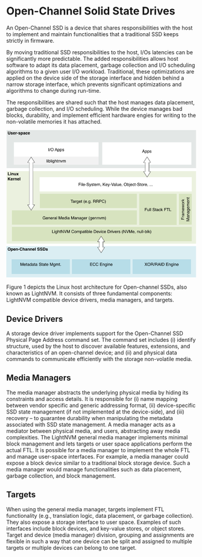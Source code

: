 # Open-Channel Solid State Drives
An Open-Channel SSD is a device that shares responsibilities with the host to implement and maintain functionalities that a traditional SSD keeps strictly in firmware. 

By moving traditional SSD responsibilities to the host, I/Os latencies can be significantly more predictable. The added responsibilities allows host software to adapt its data placement, garbage collection and I/O scheduling algorithms to a given user I/O workload. Traditional, these optimizations are applied on the device side of the storage interface and hidden behind a narrow storage interface, which prevents significant optimizations and algorithms to change during run-time.

The responsibilities are shared such that the host manages data placement, garbage collection, and I/O scheduling. While the device manages bad blocks, durability, and implement efficient hardware engies for writing to the non-volatile memories it has attached. 

![Figure 1](img/LightNVMArch.png)


Figure 1 depicts the Linux host architecture for Open-channel SSDs, also known as LightNVM. It consists of three fundamental components: LightNVM compatible device drivers, media managers, and targets.

## Device Drivers
A storage device driver implements support for the Open-Channel SSD Physical Page Address command set. The command set includes (i) identify structure, used by the host to discover available features, extensions, and characteristics of an open-channel device; and (ii) and physical data commands to communicate efficiently with the storage non-volatile media.

## Media Managers
The media manager abstracts the underlying physical media by hiding its constraints and access details. It is responsible for (i) name mapping between vendor specific and generic addressing format, (ii) device-specific SSD state management (if not implemented at the device-side), and (iii) recovery – to guarantee durability when manipulating the metadata associated with SSD state management. A media manager acts as a mediator between physical media, and users, abstracting away media complexities. The LightNVM general media manager implements minimal block management and lets targets or user space applications perform the actual FTL. It is possible for a media manager to implement the whole FTL and manage user-space interfaces. For example, a media manager could expose a block device similar to a traditional block storage device. Such a media manager would manage functionalities such as data placement, garbage collection, and block management.


## Targets
When using the general media manager, targets implement FTL functionality (e.g., translation logic, data placement, or garbage collection). They also expose a storage interface to user space. Examples of such interfaces include block devices, and key-value stores, or object stores. Target and device (media manager) division, grouping and assignments are flexible in such a way that one device can be split and assigned to multiple targets or multiple devices can belong to one target.
